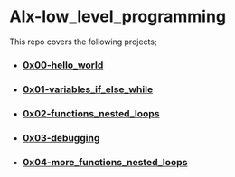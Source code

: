 # Alx-low_level_programming
This repo covers the following projects;

- ### [0x00-hello_world](https://github.com/ginabeki/alx-low_level_programming/tree/master/0x00-hello_world)
- ### [0x01-variables_if_else_while](https://github.com/ginabeki/alx-low_level_programming/tree/master/0x01-variables_if_else_while)
- ### [0x02-functions_nested_loops](https://github.com/ginabeki/alx-low_level_programming/tree/master/0x02-functions_nested_loops)
- ### [0x03-debugging](https://github.com/ginabeki/alx-low_level_programming/tree/master/0x03-debugging)
- ### [0x04-more_functions_nested_loops](https://github.com/ginabeki/alx-low_level_programming/tree/master/0x04-more_functions_nested_loops)
